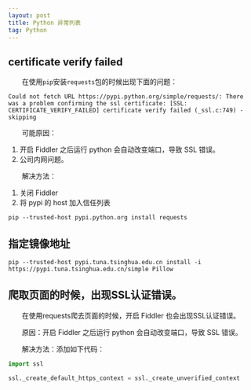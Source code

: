 ```yaml
---
layout: post
title: Python 异常列表
tag: Python
---
```


## certificate verify failed
　　在使用`pip`安装`requests`包的时候出现下面的问题：

```console
Could not fetch URL https://pypi.python.org/simple/requests/: There was a problem confirming the ssl certificate: [SSL: CERTIFICATE_VERIFY_FAILED] certificate verify failed (_ssl.c:749) - skipping
```

　　可能原因：
1. 开启 Fiddler 之后运行 python 会自动改变端口，导致 SSL 错误。
2. 公司内网问题。

　　解决方法：
1. 关闭 Fiddler
2. 将 pypi 的 host 加入信任列表

```console
pip --trusted-host pypi.python.org install requests
```

## 指定镜像地址
```console
pip --trusted-host pypi.tuna.tsinghua.edu.cn install -i https://pypi.tuna.tsinghua.edu.cn/simple Pillow
```

## 爬取页面的时候，出现SSL认证错误。
　　在使用requests爬去页面的时候，开启 Fiddler 也会出现SSL认证错误。

　　原因：开启 Fiddler 之后运行 python 会自动改变端口，导致 SSL 错误。

　　解决方法：添加如下代码：
```python
import ssl

ssl._create_default_https_context = ssl._create_unverified_context
```
